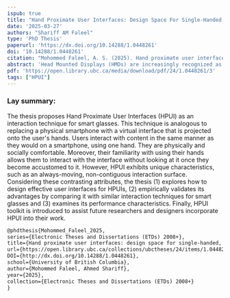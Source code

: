 ```yaml
---
ispub: true
title: "Hand Proximate User Interfaces: Design Space For Single-Handed, Always Available and Comfortable Interface for Head Mounted Displays"
date: '2025-03-27'
authors: "Shariff AM Faleel"
type: 'PhD Thesis'
paperurl: 'https://dx.doi.org/10.14288/1.0448261'
doi: '10.14288/1.0448261'
citation: "Mohommed Faleel, A. S. (2025). Hand proximate user interfaces: design space for single-handed, always available and comfortable interface for head mounted displays (T). University of British Columbia. Retrieved from https://open.library.ubc.ca/collections/ubctheses/24/items/1.0448261"
abstract: 'Head Mounted Displays (HMDs) are increasingly recognized as the next evolution of mobile computing. While HMDs offer a more seamless integration with the environment, they must overcome several challenges to reach their full potential. One significant area of focus is the interaction technique, particularly for 2D interactions such as navigating menus or browsing social media feeds. Although various interaction techniques exist, many have limitations - especially when compared to smartphones, the current de facto mobile computing platform. Inspired by smartphone interactions, this thesis proposes Hand Proximate User Interface (HPUI), in which interactive elements are anchored on and around the hand, and users interact with them using thumb-to-finger interactions. The visual cues of an HPUI enable novice users to operate it intuitively; they simply look at buttons anchored on their fingers and tap them as they would on a smartphone. Furthermore, it provides eyes-free affordance through proprioceptive and tactile cues, allowing users to rely increasingly on non-visual feedback as they become accustomed to a given interface layout. However, the interaction space of an HPUI exhibits unique characteristics, such as being non-contiguous and constantly changing shape as the fingers move. These contrasting properties of the HPUI give rise to two issues explored in this thesis through a series of user studies: (1) How should user interfaces for HPUIs be designed to incorporate the unique properties of their interaction surfaces? (2) Is the user experience of an HPUI affected by these properties? To address these questions, the thesis first explores and defines the design space of an HPUI. It then develops guidelines for creating applications using HPUIs. Next, the thesis validates that displaying content on the hand and interacting with it directly is advantageous, demonstrates that the performance of an HPUI is comparable to that of similar interaction techniques, and validates HPUI’s eyes-free affordance. Finally, the thesis introduces an HPUI toolkit to enable future researchers and designers to incorporate HPUI into their work.'
pdf: 'https://open.library.ubc.ca/media/download/pdf/24/1.0448261/3'
tags: ["HPUI"]
---
```


### Lay summary:
The thesis proposes Hand Proximate User Interfaces (HPUI) as an interaction technique for smart glasses. This technique is analogous to replacing a physical smartphone with a virtual interface that is projected onto the user's hands. Users interact with content in the same manner as they would on a smartphone, using one hand. They are physically and socially comfortable. Moreover, their familiarity with using their hands allows them to interact with the interface without looking at it once they become accustomed to it. However, HPUI exhibits unique characteristics, such as an always-moving, non-contiguous interaction surface. Considering these contrasting attributes, the thesis (1) explores how to design effective user interfaces for HPUIs, (2) empirically validates its advantages by comparing it with similar interaction techniques for smart glasses and (3) examines its performance characteristics. Finally, HPUI toolkit is introduced to assist future researchers and designers incorporate HPUI into their work.


```latex
@phdthesis{Mohommed_Faleel_2025,
series={Electronic Theses and Dissertations (ETDs) 2008+},
title={Hand proximate user interfaces: design space for single-handed, always available and comfortable interface for head mounted displays},
url={https://open.library.ubc.ca/collections/ubctheses/24/items/1.0448261},
DOI={http://dx.doi.org/10.14288/1.0448261},
school={University of British Columbia},
author={Mohommed Faleel, Ahmed Shariff},
year={2025},
collection={Electronic Theses and Dissertations (ETDs) 2008+}
}

```
